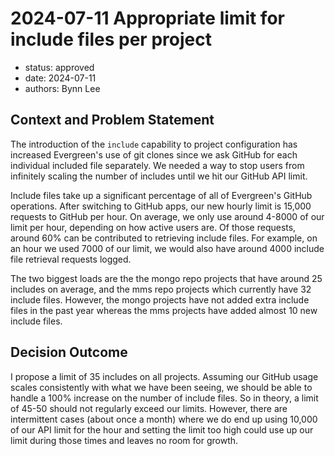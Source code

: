 # 2024-07-11 Appropriate limit for include files per project

- status: approved
- date: 2024-07-11
- authors: Bynn Lee

## Context and Problem Statement

The introduction of the `include` capability to project configuration has increased Evergreen's use of git clones since we ask GitHub for each individual included file separately. We needed a way to stop users from infinitely scaling the number of includes until we hit our GitHub API limit. 

Include files take up a significant percentage of all of Evergreen's GitHub operations. After switching to GitHub apps, our new hourly limit is 15,000 requests to GitHub per hour. On average, we only use around 4-8000 of our limit per hour, depending on how active users are. Of those requests, around 60% can be contributed to retrieving include files. For example, on an hour we used 7000 of our limit, we would also have around 4000 include file retrieval requests logged. 

The two biggest loads are the the mongo repo projects that have around 25 includes on average, and the mms repo projects which currently have 32 include files. However, the mongo projects have not added extra include files in the past year whereas the mms projects have added almost 10 new include files.

## Decision Outcome

I propose a limit of 35 includes on all projects. Assuming our GitHub usage scales consistently with what we have been seeing, we should be able to handle a 100% increase on the number of include files. So in theory, a limit of 45-50 should not regularly exceed our limits. However, there are intermittent cases (about once a month) where we do end up using 10,000 of our API limit for the hour and setting the limit too high could use up our limit during those times and leaves no room for growth.